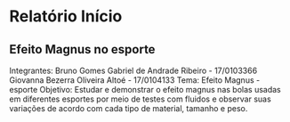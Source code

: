 # Relatório Início
## Efeito Magnus no esporte
Integrantes: 
  Bruno Gomes 
  Gabriel de Andrade Ribeiro - 17/0103366
  Giovanna Bezerra Oliveira Altoé - 17/0104133
Tema: Efeito Magnus - esporte
Objetivo: Estudar e demonstrar o efeito magnus nas bolas usadas em diferentes esportes por meio de testes com fluidos e observar suas variações de acordo com cada tipo de material, tamanho e peso.
